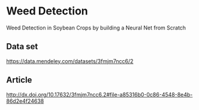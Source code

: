 # Weed Detection
Weed Detection in Soybean Crops by building a Neural Net from Scratch

## Data set
https://data.mendeley.com/datasets/3fmjm7ncc6/2

## Article
http://dx.doi.org/10.17632/3fmjm7ncc6.2#file-a85316b0-0c86-4548-8e4b-86d2e4f24638
